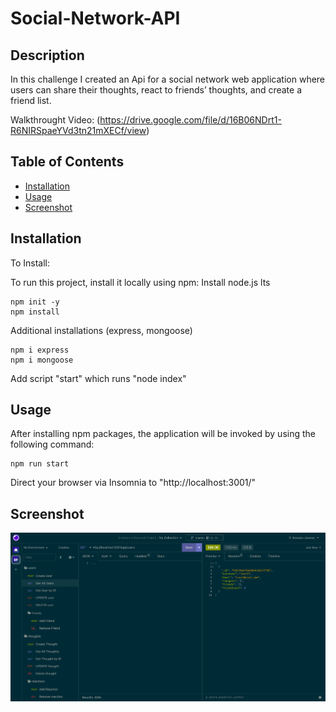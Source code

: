 # Social-Network-API

## Description

In this challenge I created an Api for a social network web application where users can share their thoughts, react to friends’ thoughts, and create a friend list. 

Walkthrought Video:
(https://drive.google.com/file/d/16B06NDrt1-R6NIRSpaeYVd3tn21mXECf/view)

## Table of Contents

- [Installation](#installation)
- [Usage](#usage)
- [Screenshot](#screenshot)

## Installation

To Install:

To run this project, install it locally using npm:
Install node.js lts

```
npm init -y
npm install
```

Additional installations (express, mongoose)

```
npm i express
npm i mongoose
```

Add script "start" which runs "node index"

## Usage

After installing npm packages, the application will be invoked by using the following command:

```
npm run start
```

Direct your browser via Insomnia  to "http://localhost:3001/"

## Screenshot
![](assets/social-network-api.png)